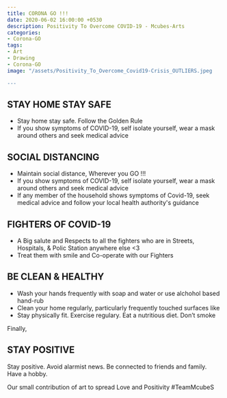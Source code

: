 ```yaml
---
title: CORONA GO !!!
date: 2020-06-02 16:00:00 +0530
description: Positivity To Overcome COVID-19 - Mcubes-Arts
categories:
- Corona-GO
tags:
- Art
- Drawing
- Corona-GO
image: "/assets/Positivity_To_Overcome_Covid19-Crisis_OUTLIERS.jpeg

---
```


## STAY HOME STAY SAFE
* Stay home stay safe. Follow the Golden Rule
* If you show symptoms of COVID-19, self isolate yourself, wear a mask around others and seek medical advice

## SOCIAL DISTANCING
* Maintain social distance, Wherever you GO !!!
* If you show symptoms of COVID-19, self isolate yourself, wear a mask around others and seek medical advice
* If any member of the household shows symptoms of Covid-19, seek medical advice and follow your local health authority's guidance

## FIGHTERS OF COVID-19
* A Big salute and Respects to all the fighters who are in Streets, Hospitals, & Polic Station anywhere else <3
* Treat them with smile and Co-operate with our Fighters

## BE CLEAN & HEALTHY
* Wash your hands frequently with soap and water or use alchohol based hand-rub
* Clean your home regularly, particularly frequently touched surfaces like
* Stay physically fit. Exercise regulary. Eat a nutritious diet. Don’t smoke

Finally,

## STAY POSITIVE

Stay positive. Avoid alarmist news. Be connected to friends and family. Have a hobby.

Our small contribution of art to spread Love and Positivity #TeamMcubeS


